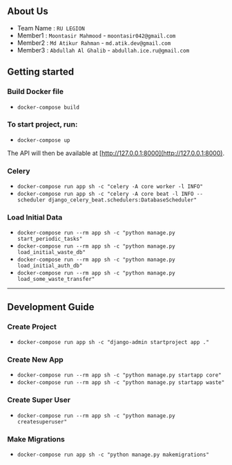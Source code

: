 ## About Us

- Team Name : `RU LEGION`
- Member1 : `Moontasir Mahmood` - `moontasir042@gmail.com`
- Member2 : `Md Atikur Rahman` - `md.atik.dev@gmail.com`
- Member3 : `Abdullah Al Ghalib` - `abdullah.ice.ru@gmail.com`

## Getting started

### Build Docker file

- `docker-compose build`

### To start project, run:

- `docker-compose up`

The API will then be available at [http://127.0.0.1:8000](http://127.0.0.1:8000).

### Celery

- `docker-compose run app sh -c "celery -A core worker -l INFO"`
- `docker-compose run app sh -c "celery -A core beat -l INFO --scheduler django_celery_beat.schedulers:DatabaseScheduler"`

### Load Initial Data

- `docker-compose run --rm app sh -c "python manage.py start_periodic_tasks"`
- `docker-compose run --rm app sh -c "python manage.py load_initial_waste_db"`
- `docker-compose run --rm app sh -c "python manage.py load_initial_auth_db"`
- `docker-compose run --rm app sh -c "python manage.py load_some_waste_transfer"`

---

## Development Guide

### Create Project

- `docker-compose run app sh -c "django-admin startproject app ."`

### Create New App

- `docker-compose run --rm app sh -c "python manage.py startapp core"`
- `docker-compose run --rm app sh -c "python manage.py startapp waste"`

### Create Super User

- `docker-compose run --rm app sh -c "python manage.py createsuperuser"`

### Make Migrations

- `docker-compose run app sh -c "python manage.py makemigrations"`
